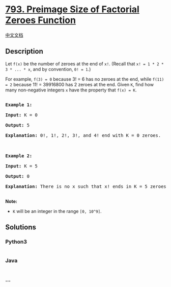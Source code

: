# [793. Preimage Size of Factorial Zeroes Function](https://leetcode.com/problems/preimage-size-of-factorial-zeroes-function)

[中文文档](/solution/0700-0799/0793.Preimage%20Size%20of%20Factorial%20Zeroes%20Function/README.md)

## Description

<p>Let <code>f(x)</code> be the number of zeroes at the end of <code>x!</code>. (Recall that <code>x! = 1 * 2 * 3 * ... * x</code>, and by convention, <code>0! = 1</code>.)</p>

<p>For example, <code>f(3) = 0</code> because 3! = 6 has no zeroes at the end, while <code>f(11) = 2</code> because 11! = 39916800 has 2 zeroes at the end. Given <code>K</code>, find how many non-negative integers <code>x</code> have the property that <code>f(x) = K</code>.</p>

<pre>

<strong>Example 1:</strong>

<strong>Input:</strong> K = 0

<strong>Output:</strong> 5

<strong>Explanation:</strong> 0!, 1!, 2!, 3!, and 4! end with K = 0 zeroes.



<strong>Example 2:</strong>

<strong>Input:</strong> K = 5

<strong>Output:</strong> 0

<strong>Explanation:</strong> There is no x such that x! ends in K = 5 zeroes.

</pre>

<p><strong>Note:</strong></p>

<ul>
	<li><code>K</code> will be an integer in the range <code>[0, 10^9]</code>.</li>
</ul>

## Solutions

<!-- tabs:start -->

### **Python3**

```python

```

### **Java**

```java

```

### **...**

```

```

<!-- tabs:end -->
